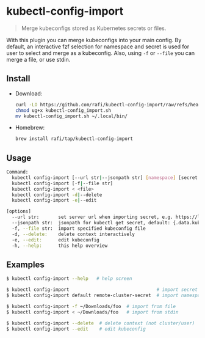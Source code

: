# kubectl-config-import

> Merge kubeconfigs stored as Kubernetes secrets or files.

With this plugin you can merge kubeconfigs into your main config. By default, an
interactive fzf selection for namespace and secret is used for user to select
and merge as a kubeconfig. Also, using `-f` or `--file` you can merge a file, or
use stdin.

## Install

- Download:
  ```sh
  curl -LO https://github.com/rafi/kubectl-config-import/raw/refs/heads/master/kubectl-config_import
  chmod ug+x kubectl-config_import.sh
  mv kubectl-config_import.sh ~/.local/bin/
  ``````
- Homebrew:
  ```sh
  brew install rafi/tap/kubectl-config-import
  ```

## Usage

```sh
Command:
  kubectl config-import [--url str|--jsonpath str] [namespace] [secret name]
  kubectl config-import [-f|--file str]
  kubectl config-import < <file>
  kubectl config-import -d|--delete
  kubectl config-import -e|--edit

[options]
  --url str:       set server url when importing secret, e.g. https://localhost:6443
  --jsonpath str:  jsonpath for kubectl get secret, default: {.data.kubeconfig\.conf}
  -f, --file str:  import specified kubeconfig file
  -d, --delete:    delete context interactively
  -e, --edit:      edit kubeconfig
  -h, --help:      this help overview
```

## Examples

```sh
$ kubectl config-import --help   # help screen

$ kubectl config-import                                # import secret interactively
$ kubectl config-import default remote-cluster-secret  # import namespaced secret

$ kubectl config-import -f ~/Downloads/foo  # import from file
$ kubectl config-import < ~/Downloads/foo   # import from stdin

$ kubectl config-import --delete  # delete context (not cluster/user)
$ kubectl config-import --edit    # edit kubeconfig
```
